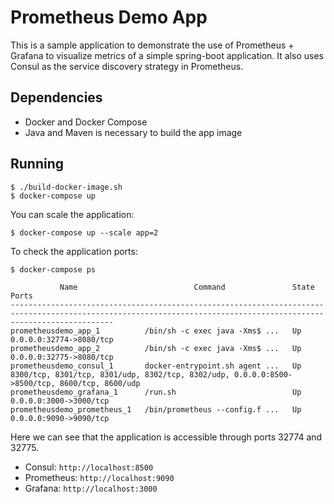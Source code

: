 # Prometheus Demo App
This is a sample application to demonstrate the use of Prometheus + Grafana to visualize metrics of a simple 
spring-boot application. It also uses Consul as the service discovery strategy in Prometheus.

## Dependencies
* Docker and Docker Compose
* Java and Maven is necessary to build the app image

## Running

```
$ ./build-docker-image.sh
$ docker-compose up
```

You can scale the application:
```
$ docker-compose up --scale app=2
```

To check the application ports:
```
$ docker-compose ps

           Name                          Command               State                                              Ports
-------------------------------------------------------------------------------------------------------------------------------------------------------------------
prometheusdemo_app_1          /bin/sh -c exec java -Xms$ ...   Up      0.0.0.0:32774->8080/tcp
prometheusdemo_app_2          /bin/sh -c exec java -Xms$ ...   Up      0.0.0.0:32775->8080/tcp
prometheusdemo_consul_1       docker-entrypoint.sh agent ...   Up      8300/tcp, 8301/tcp, 8301/udp, 8302/tcp, 8302/udp, 0.0.0.0:8500->8500/tcp, 8600/tcp, 8600/udp
prometheusdemo_grafana_1      /run.sh                          Up      0.0.0.0:3000->3000/tcp
prometheusdemo_prometheus_1   /bin/prometheus --config.f ...   Up      0.0.0.0:9090->9090/tcp
```

Here we can see that the application is accessible through ports 32774 and 32775.

* Consul: `http://localhost:8500`
* Prometheus: `http://localhost:9090`
* Grafana: `http://localhost:3000`